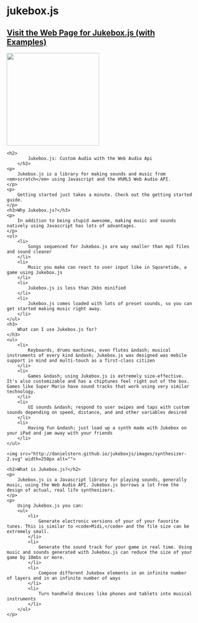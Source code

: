 jukebox.js
=========
<!-- ![jukebox.js logo](http://danielstern.github.io/jukeboxjs/images/logo.svg) -->
<a href="http://danielstern.github.io/jukeboxjs/#/">
<h2>Visit the Web Page for Jukebox.js (with Examples)</h2>
</a>
<img src="http://danielstern.github.io/jukeboxjs/images/logo.svg" width=250px alt="">


    <h2>
	    	Jukebox.js: Custom Audio with the Web Audio Api
	    </h2>
    <p>
        Jukebox.js is a library for making sounds and music from <em>scratch</em> using Javascript and the H%ML5 Web Audio API.
    </p>
    <p>
        Getting started just takes a minute. Check out the getting started guide.
    </p>
    <h3>Why Jukebox.js?</h3>
    <p>
        In addition to being stupid awesome, making music and sounds natively using Javascript has lots of advantages.
    </p>
    <ul>
        <li>
            Songs sequenced for Jukebox.js are way smaller than mp3 files and sound cleaner
        </li>
        <li>
            Music you make can react to user input like in Squaretide, a game using Jukebox.js
        </li>
        <li>
            Jukebox.js is less than 2kbs minified
        </li>
        <li>
            Jukebox.js comes loaded with lots of preset sounds, so you can get started making music right away.
        </li>
    </ul>
    <h3>
    	What can I use Jukebox.js for?
    </h3>
    <ul>
        <li>
            Keyboards, drums machines, even flutes &ndash; musical instruments of every kind &ndash; Jukebox.js was designed was mobile support in mind and multi-touch as a first-class citizen
        </li>
        <li>
            Games &ndash; using Jukebox.js is extremely size-effective. It's also customizable and has a chiptunes feel right out of the box. Games like Super Mario have sound tracks that work using very similar technology.
        </li>
        <li>
            UI sounds &ndash; respond to user swipes and taps with custom sounds depending on speed, distance, and and other variables desired
        </li>
        <li>
            Having fun &ndash; just load up a synth made with Jukebox on your iPad and jam away with your friends
        </li>
    </ul>

    <img src="http://danielstern.github.io/jukeboxjs/images/synthesizer-2.svg" width=250px alt="">

    <h2>What is Jukebox.js?</h2>
    <p>
        Jukebox.js is a Javascript library for playing sounds, generally music, using the Web Audio API. Jukebox.js borrows a lot from the design of actual, real life synthesizers.
    </p>
    <p>
        Using Jukebox.js you can:
        <ul>
            <li>
                Generate electronic versions of your of your favorite tunes. This is similar to <code>Midi,</code> and the file size can be extremely small.
            </li>
            <li>
                Generate the sound track for your game in real time. Using music and sounds generated with Jukebox.js can reduce the size of your game by 10mbs or more.
            </li>
            <li>
                Compose different Jukebox elements in an infinite number of layers and in an infinite number of ways
            </li>
            <li>
                Turn handheld devices like phones and tablets into musical instruments
            </li>
        </ul>
    </p>


